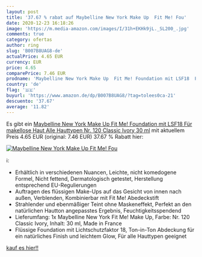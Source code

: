 ```yaml
---
layout: post
title: '37.67 % rabat auf Maybelline New York Make Up  Fit Me! Fou'
date: 2020-12-23 16:18:26
image: 'https://m.media-amazon.com/images/I/31h+EKHk9jL._SL200_.jpg'
comments: true
category: ofertas
author: ring
slug: 'B007B8UAG8-de'
actualPrice: 4.65 EUR
currency: EUR
price: 4.65
comparePrice: 7.46 EUR
prodname: 'Maybelline New York Make Up  Fit Me! Foundation mit LSF18  Für makellose Haut  Alle Hauttypen  Nr. 120 Classic Ivory  30 ml'
country: 'de'
flag: '🇩🇪'
buyurl: 'https://www.amazon.de/dp/B007B8UAG8/?tag=tolees0ca-21'
descuento: '37.67'
average: '11.82'
---
```


Es gibt ein [Maybelline New York Make Up  Fit Me! Foundation mit LSF18  Für makellose Haut  Alle Hauttypen  Nr. 120 Classic Ivory  30 ml](https://www.amazon.de/dp/B007B8UAG8/?tag=tolees0ca-21) mit aktuellem Preis 4.65 EUR (original: 7.46 EUR) 37.67 % Rabatt hier:

[![Maybelline New York Make Up  Fit Me! Fou](https://m.media-amazon.com/images/I/31h+EKHk9jL._SL200_.jpg)](https://www.amazon.de/dp/B007B8UAG8/?tag=tolees0ca-21)

ℹ️:

- Erhältlich in verschiedenen Nuancen, Leichte, nicht komedogene Formel, Nicht fettend, Dermatologisch getestet, Herstellung entsprechend EU-Regulierungen
- Auftragen des flüssigen Make-Ups auf das Gesicht von innen nach außen, Verblenden, Kombinierbar mit Fit Me! Abedeckstift
- Strahlender und ebenmäßiger Teint ohne Maskeneffekt, Perfekt an den natürlichen Hautton angepasstes Ergebnis, Feuchtigkeitsspendend
- Lieferumfang: 1x Maybelline New York Fit Me! Make Up, Farbe: Nr. 120 Classic Ivory, Inhalt: 30 ml, Made in France
- Flüssige Foundation mit Lichtschutzfaktor 18, Ton-in-Ton Abdeckung für ein natürliches Finish und leichtem Glow, Für alle Hauttypen geeignet

[kauf es hier!!](https://www.amazon.de/dp/B007B8UAG8/?tag=tolees0ca-21)
